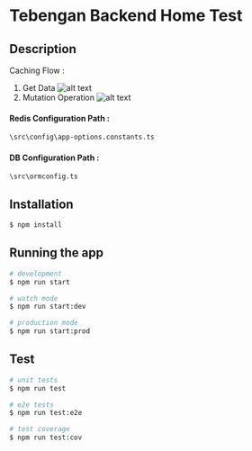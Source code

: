 # Tebengan Backend Home Test
## Description
Caching Flow :
1. Get Data
![alt text](https://github.com/[username]/[reponame]/blob/[branch]/redis-1.jpg?raw=true)
2. Mutation Operation 
![alt text](https://github.com/[username]/[reponame]/blob/[branch]/redis-2.jpg?raw=true)


#### Redis Configuration Path :
```sh
\src\config\app-options.constants.ts
```

#### DB Configuration Path :
```path
\src\ormconfig.ts
```

## Installation

```bash
$ npm install
```

## Running the app

```bash
# development
$ npm run start

# watch mode
$ npm run start:dev

# production mode
$ npm run start:prod
```

## Test

```bash
# unit tests
$ npm run test

# e2e tests
$ npm run test:e2e

# test coverage
$ npm run test:cov
```